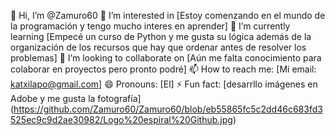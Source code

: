 👋 Hi, I’m @Zamuro60
👀 I’m interested in [Estoy comenzando en el mundo de la programación y tengo mucho interes en aprender]
🌱 I’m currently learning [Empecé un curso de Python y me gusta su lógica además de la organización de los recursos que hay que ordenar antes de resolver los problemas]
💞️ I’m looking to collaborate on [Aún me falta conocimiento para colaborar en proyectos pero pronto podré]
📫 How to reach me: [Mi email: katxilapo@gmail.com]
😄 Pronouns: [El]
⚡ Fun fact: [desarrllo imágenes en Adobe y me gusta la fotografía]
(https://github.com/Zamuro60/Zamuro60/blob/eb55865fc5c2dd46c683fd3525ec9c9d2ae30982/Logo%20espiral%20Github.jpg)
